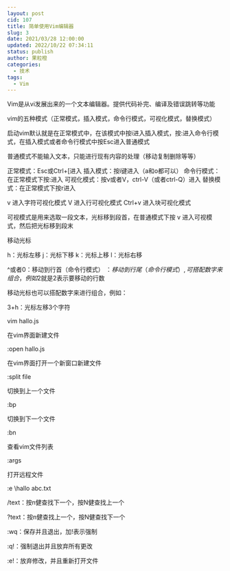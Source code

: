 ```yaml
---
layout: post
cid: 107
title: 简单使用Vim编辑器
slug: 3
date: 2021/03/28 12:00:00
updated: 2022/10/22 07:34:11
status: publish
author: 果粒橙
categories: 
  - 技术
tags: 
  - Vim
---
```



Vim是从vi发展出来的一个文本编辑器。提供代码补完、编译及错误跳转等功能

vim的五种模式（正常模式，插入模式，命令行模式，可视化模式，替换模式）

启动vim默认就是在正常模式中，在该模式中按i进入插入模式，按:进入命令行模式，在插入模式或者命令行模式中按Esc进入普通模式

普通模式不能输入文本，只能进行现有内容的处理（移动复制删除等等）

正常模式：Esc或Ctrl+[进入
插入模式：按i键进入（a和o都可以）
命令行模式：在正常模式下按:进入
可视化模式：按v或者V，ctrl-V（或者ctrl-Q）进入
替换模式：在正常模式下按r进入

v 进入字符可视化模式
V 进入行可视化模式
Ctrl+v 进入块可视化模式

可视模式是用来选取一段文本，光标移到段首，在普通模式下按 v 进入可视模式，然后把光标移到段末

移动光标

h：光标左移
j：光标下移
k：光标上移
l：光标右移

^或者0：移动到行首（命令行模式）
$：移动到行尾（命令行模式）,可搭配数字来组合，例如2$就是2表示要移动的行数

移动光标也可以搭配数字来进行组合，例如：

3+h：光标左移3个字符



vim hallo.js

在vim界面新建文件

:open hallo.js

在vim界面打开一个新窗口新建文件

:split file

切换到上一个文件

:bp

切换到下一个文件

:bn

查看vim文件列表

:args

打开远程文件

:e \\hallo abc.txt

/text：按n健查找下一个，按N健查找上一个

?text：按n健查找上一个，按N健查找下一个

:wq：保存并且退出，加!表示强制

:q!：强制退出并且放弃所有更改


:e!：放弃修改，并且重新打开文件
